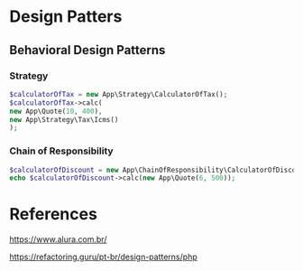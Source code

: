 # Design Patters

## Behavioral Design Patterns

###  Strategy
```php
$calculatorOfTax = new App\Strategy\CalculatorOfTax();
$calculatorOfTax->calc(
new App\Quote(10, 400),
new App\Strategy\Tax\Icms()
);
```

### Chain of Responsibility
```php
$calculatorOfDiscount = new App\ChainOfResponsibility\CalculatorOfDiscount();
echo $calculatorOfDiscount->calc(new App\Quote(6, 500));
```

# References
https://www.alura.com.br/

https://refactoring.guru/pt-br/design-patterns/php